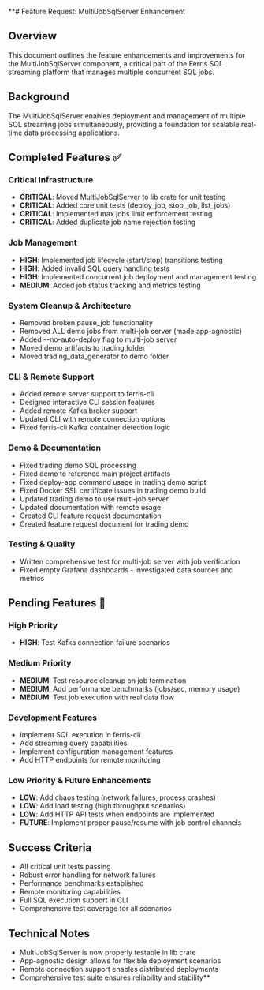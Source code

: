 **# Feature Request: MultiJobSqlServer Enhancement

## Overview
This document outlines the feature enhancements and improvements for the MultiJobSqlServer component, a critical part of the Ferris SQL streaming platform that manages multiple concurrent SQL jobs.

## Background
The MultiJobSqlServer enables deployment and management of multiple SQL streaming jobs simultaneously, providing a foundation for scalable real-time data processing applications.

## Completed Features ✅

### Critical Infrastructure
- **CRITICAL**: Moved MultiJobSqlServer to lib crate for unit testing
- **CRITICAL**: Added core unit tests (deploy_job, stop_job, list_jobs)
- **CRITICAL**: Implemented max jobs limit enforcement testing
- **CRITICAL**: Added duplicate job name rejection testing

### Job Management
- **HIGH**: Implemented job lifecycle (start/stop) transitions testing
- **HIGH**: Added invalid SQL query handling tests
- **HIGH**: Implemented concurrent job deployment and management testing
- **MEDIUM**: Added job status tracking and metrics testing

### System Cleanup & Architecture
- Removed broken pause_job functionality
- Removed ALL demo jobs from multi-job server (made app-agnostic)
- Added --no-auto-deploy flag to multi-job server
- Moved demo artifacts to trading folder
- Moved trading_data_generator to demo folder

### CLI & Remote Support
- Added remote server support to ferris-cli
- Designed interactive CLI session features
- Added remote Kafka broker support
- Updated CLI with remote connection options
- Fixed ferris-cli Kafka container detection logic

### Demo & Documentation
- Fixed trading demo SQL processing
- Fixed demo to reference main project artifacts
- Fixed deploy-app command usage in trading demo script
- Fixed Docker SSL certificate issues in trading demo build
- Updated trading demo to use multi-job server
- Updated documentation with remote usage
- Created CLI feature request documentation
- Created feature request document for trading demo

### Testing & Quality
- Written comprehensive test for multi-job server with job verification
- Fixed empty Grafana dashboards - investigated data sources and metrics

## Pending Features 🔄

### High Priority
- **HIGH**: Test Kafka connection failure scenarios

### Medium Priority
- **MEDIUM**: Test resource cleanup on job termination
- **MEDIUM**: Add performance benchmarks (jobs/sec, memory usage)
- **MEDIUM**: Test job execution with real data flow

### Development Features
- Implement SQL execution in ferris-cli
- Add streaming query capabilities
- Implement configuration management features
- Add HTTP endpoints for remote monitoring

### Low Priority & Future Enhancements
- **LOW**: Add chaos testing (network failures, process crashes)
- **LOW**: Add load testing (high throughput scenarios)
- **LOW**: Add HTTP API tests when endpoints are implemented
- **FUTURE**: Implement proper pause/resume with job control channels

## Success Criteria
- All critical unit tests passing
- Robust error handling for network failures
- Performance benchmarks established
- Remote monitoring capabilities
- Full SQL execution support in CLI
- Comprehensive test coverage for all scenarios

## Technical Notes
- MultiJobSqlServer is now properly testable in lib crate
- App-agnostic design allows for flexible deployment scenarios
- Remote connection support enables distributed deployments
- Comprehensive test suite ensures reliability and stability**